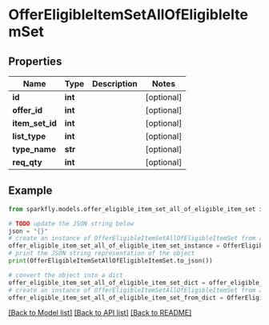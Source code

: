 # OfferEligibleItemSetAllOfEligibleItemSet


## Properties

Name | Type | Description | Notes
------------ | ------------- | ------------- | -------------
**id** | **int** |  | [optional] 
**offer_id** | **int** |  | [optional] 
**item_set_id** | **int** |  | [optional] 
**list_type** | **int** |  | [optional] 
**type_name** | **str** |  | [optional] 
**req_qty** | **int** |  | [optional] 

## Example

```python
from sparkfly.models.offer_eligible_item_set_all_of_eligible_item_set import OfferEligibleItemSetAllOfEligibleItemSet

# TODO update the JSON string below
json = "{}"
# create an instance of OfferEligibleItemSetAllOfEligibleItemSet from a JSON string
offer_eligible_item_set_all_of_eligible_item_set_instance = OfferEligibleItemSetAllOfEligibleItemSet.from_json(json)
# print the JSON string representation of the object
print(OfferEligibleItemSetAllOfEligibleItemSet.to_json())

# convert the object into a dict
offer_eligible_item_set_all_of_eligible_item_set_dict = offer_eligible_item_set_all_of_eligible_item_set_instance.to_dict()
# create an instance of OfferEligibleItemSetAllOfEligibleItemSet from a dict
offer_eligible_item_set_all_of_eligible_item_set_from_dict = OfferEligibleItemSetAllOfEligibleItemSet.from_dict(offer_eligible_item_set_all_of_eligible_item_set_dict)
```
[[Back to Model list]](../README.md#documentation-for-models) [[Back to API list]](../README.md#documentation-for-api-endpoints) [[Back to README]](../README.md)


